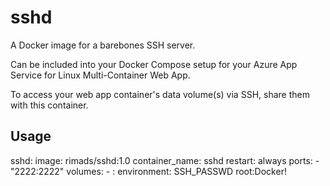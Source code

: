# sshd

A Docker image for a barebones SSH server. 

Can be included into your Docker Compose setup for your Azure App Service for Linux Multi-Container Web App. 

To access your web app container's data volume(s) via SSH, share them with this container.

## Usage

sshd:
    image: rimads/sshd:1.0
    container_name: sshd
    restart: always
    ports:
      - "2222:2222"
    volumes:
      - <volume-name>:<web-app-data-dir>
    environment:
      SSH_PASSWD root:Docker!
